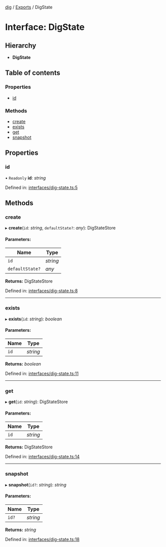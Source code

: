 [dig](../README.md) / [Exports](../modules.md) / DigState

# Interface: DigState

## Hierarchy

* **DigState**

## Table of contents

### Properties

- [id](digstate.md#id)

### Methods

- [create](digstate.md#create)
- [exists](digstate.md#exists)
- [get](digstate.md#get)
- [snapshot](digstate.md#snapshot)

## Properties

### id

• `Readonly` **id**: *string*

Defined in: [interfaces/dig-state.ts:5](https://github.com/dig-platform/dig-app/blob/42915763/projects/dig/src/lib/interfaces/dig-state.ts#L5)

## Methods

### create

▸ **create**(`id`: *string*, `defaultState?`: *any*): DigStateStore

#### Parameters:

Name | Type |
------ | ------ |
`id` | *string* |
`defaultState?` | *any* |

**Returns:** DigStateStore

Defined in: [interfaces/dig-state.ts:8](https://github.com/dig-platform/dig-app/blob/42915763/projects/dig/src/lib/interfaces/dig-state.ts#L8)

___

### exists

▸ **exists**(`id`: *string*): *boolean*

#### Parameters:

Name | Type |
------ | ------ |
`id` | *string* |

**Returns:** *boolean*

Defined in: [interfaces/dig-state.ts:11](https://github.com/dig-platform/dig-app/blob/42915763/projects/dig/src/lib/interfaces/dig-state.ts#L11)

___

### get

▸ **get**(`id`: *string*): DigStateStore

#### Parameters:

Name | Type |
------ | ------ |
`id` | *string* |

**Returns:** DigStateStore

Defined in: [interfaces/dig-state.ts:14](https://github.com/dig-platform/dig-app/blob/42915763/projects/dig/src/lib/interfaces/dig-state.ts#L14)

___

### snapshot

▸ **snapshot**(`id?`: *string*): *string*

#### Parameters:

Name | Type |
------ | ------ |
`id?` | *string* |

**Returns:** *string*

Defined in: [interfaces/dig-state.ts:18](https://github.com/dig-platform/dig-app/blob/42915763/projects/dig/src/lib/interfaces/dig-state.ts#L18)
